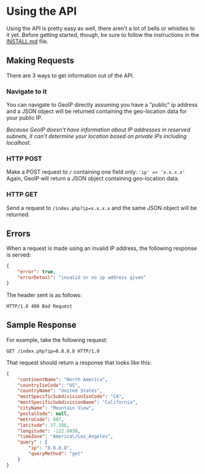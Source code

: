 # Using the API
Using the API is pretty easy as well, there aren't a lot of bells or whistles to it yet. Before getting
started, though, be sure to follow the instructions in the [INSTALL.md](INSTALL.md) file.

## Making Requests
There are 3 ways to get information out of the API.

### Navigate to it
You can navigate to GeoIP directly assuming you have a "public" ip address
and a JSON object will be returned containing the geo-location data for your public IP.

*Because GeoIP doesn't have information about IP addresses in reserved subnets, it can't determine your location based on private IPs including localhost.*

### HTTP POST
Make a POST request to `/` containing one field only:
    `'ip' => 'x.x.x.x'`
Again, GeoIP will return a JSON object containing geo-location data.

### HTTP GET
Send a request to `/index.php?ip=x.x.x.x` and the same JSON object will be returned.

## Errors
When a request is made using an invalid IP address, the following response is served:
```json
{
    "error": true,
    "errorDetail": "invalid or no ip address given" 
}
```

The header sent is as follows:
```
HTTP/1.0 400 Bad Request
```

## Sample Response
For example, take the following request:
```
GET /index.php?ip=8.8.8.8 HTTP/1.0
```
That request should return a response that looks like this:
```json
{
    "continentName": "North America",
    "countryIsoCode": "US",
    "countryName": "United States",
    "mostSpecificSubdivisionIsoCode": "CA",
    "mostSpecificSubdivisionName": "California",
    "cityName": "Mountain View",
    "postalCode": null,
    "metroCode": 807,
    "latitude": 37.386,
    "longitude": -122.0838,
    "timeZone": "America\/Los_Angeles",
    "query" : {
        "ip": "8.8.8.8",
        "queryMethod": "get"
    }
}
```
